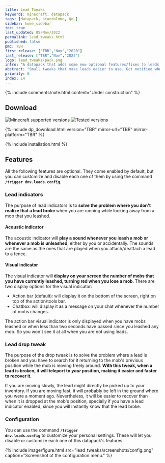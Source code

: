 ```yaml
---
title: Lead Tweaks
keywords: minecraft, datapack
tags: [datapack, standalone, QoL]
sidebar: home_sidebar
toc: true
last_updated: 05/Nov/2022
permalink: lead_tweaks.html
published: false
pmc: TBR
first_release: ["TBR","Nov","2020"]
last_release: ["TBR","Nov","2022"]
logo: lead_tweaks/pack.png
intro: "A datapack that adds some new optional features/fixes to leads, with the purpose of making them easier to use. Summarized, this functionalities will:<br/><ul><li>Warn you when a lead is broken.</li><li>Make leads drop by your side when they break, instead of at the mob's position.</li>"
abstract: "Small tweaks that make leads easier to use. Get notified when a lead breaks and make broken leads drop besides you! Entirely customizable settings."
priority: 0
index: 14
---
```


{% include comments/note.html content="Under construction" %}

## Download
![Minecraft supported versions](https://img.shields.io/badge/supported%20MC%20versions-1.17%2B-green?style=flat-square)
![Tested versions](https://img.shields.io/badge/tested%20in-1.19.2-informational?style=flat-square)

{% include dp_download.html version="TBR" mirror-url="TBR" mirror-platform="TBR" %}

{% include installation.html %}

## Features

All the following features are optional. They come enabled by default, but you can customize and disable each one of them by using the command **<code>/trigger dnv.leads.config</code>**.

### Lead indicators

The purpose of lead indicators is to **solve the problem where you don't realize that a lead broke** when you are running while looking away from a mob that you leashed.

#### Acoustic indicator

The acoustic indicator will **play a sound whenever you leash a mob or whenever a mob is unleashed**, either by you or accidentally. The sounds are the same as the ones that are played when you attach/deattach a lead to a fence.

#### Visual indicator

The visual indicator will **display on your screen the number of mobs that you have currently leashed, turning red when you lose a mob**. There are two display options for the visual indicator:

- Action bar (default): will display it on the bottom of the screen, right on top of the action/tools bar.
- Chatbox: will display it as a message on your chat whenever the number of mobs changes.

The action bar visual indicator is only displayed when you have mobs leashed or when less than two seconds have passed since you leashed any mob. So you won't see it at all when you are not using leads.

### Lead drop tweak

The purpose of the drop tweak is to solve the problem where a lead is broken and you have to search for it returning to the mob's previous position while the mob is moving freely around. **With this tweak, when a lead is broken, it will teleport to *your* position, making it easier and faster to recover it**.

If you are moving slowly, the lead might directly be picked up to your inventory. If you are moving fast, it will probably be left in the ground where you were a moment ago. Nevertheless, it will be easier to recover than when it is dropped at the mob's position, specially if you have a lead indicator enabled, since you will instantly know that the lead broke.

### Configuration

You can use the command **<code>/trigger dnv.leads.config</code>** to customize your personal settings. These will let you disable or customize each one of this datapack's features.

{% include image/figure.html src="lead_tweaks/screenshots/config.png" caption="Screenshot of the configuration menu." %}
